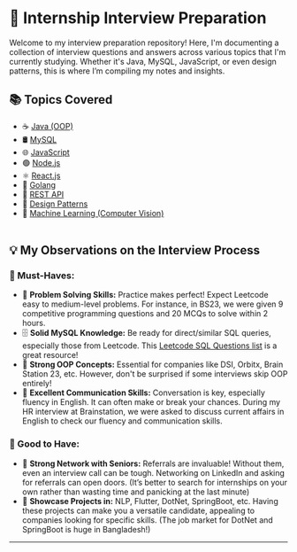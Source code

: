 # 🚀 Internship Interview Preparation
Welcome to my interview preparation repository! Here, I'm documenting a collection of interview questions and answers across various topics that I'm currently studying. Whether it's Java, MySQL, JavaScript, or even design patterns, this is where I’m compiling my notes and insights.

## 📚 Topics Covered
- ☕ [Java (OOP)](./Java/)
- 🛢️ [MySQL](./MySql/)
- 🌐 [JavaScript](./JavaScript/)
- 🟢 [Node.js](./Node.js/)
- ⚛️ [React.js](./React.js/)
- 🐹 [Golang](./Golang/)
- 📡 [REST API](./REST-API/)
- 🧩 [Design Patterns](./Design-Patterns/)
- 🤖 [Machine Learning (Computer Vision)](./ML/)
<br><br>

## 💡 My Observations on the Interview Process
### 🎯 Must-Haves:
- 🧠 <b>Problem Solving Skills:</b> Practice makes perfect! Expect Leetcode easy to medium-level problems. For instance, in BS23, we were given 9 competitive programming questions and 20 MCQs to solve within 2 hours.
- 🗄️ <b>Solid MySQL Knowledge:</b> Be ready for direct/similar SQL queries, especially those from Leetcode. This [Leetcode SQL Questions list](https://leetcode.com/studyplan/top-sql-50/) is a great resource!
- 🔧 <b>Strong OOP Concepts:</b> Essential for companies like DSI, Orbitx, Brain Station 23, etc. However, don't be surprised if some interviews skip OOP entirely!
- 💬 <b>Excellent Communication Skills:</b> Conversation is key, especially fluency in English. It can often make or break your chances. During my HR interview at Brainstation, we were asked to discuss current affairs in English to check our fluency and communication skills.

### 🌟 Good to Have:
- 🤝 <b>Strong Network with Seniors:</b> Referrals are invaluable! Without them,  even an interview call can be tough. Networking on LinkedIn and asking for referrals can open doors. (It’s better to search for internships on your own rather than wasting time and panicking at the last minute)
- 📁 <b>Showcase Projects in:</b> NLP, Flutter, DotNet, SpringBoot, etc. Having these projects can make you a versatile candidate, appealing to companies looking for specific skills. (The job market for DotNet and SpringBoot is huge in Bangladesh!)

<hr>

